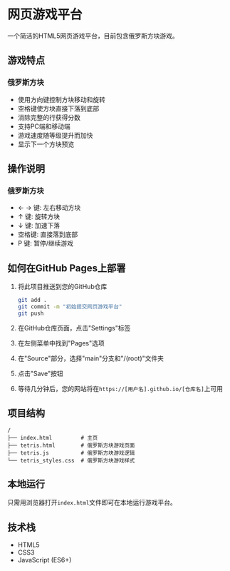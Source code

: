 # 网页游戏平台

一个简洁的HTML5网页游戏平台，目前包含俄罗斯方块游戏。

## 游戏特点

### 俄罗斯方块
- 使用方向键控制方块移动和旋转
- 空格键使方块直接下落到底部
- 消除完整的行获得分数
- 支持PC端和移动端
- 游戏速度随等级提升而加快
- 显示下一个方块预览

## 操作说明

### 俄罗斯方块
- ← → 键: 左右移动方块
- ↑ 键: 旋转方块
- ↓ 键: 加速下落
- 空格键: 直接落到底部
- P 键: 暂停/继续游戏

## 如何在GitHub Pages上部署

1. 将此项目推送到您的GitHub仓库

   ```bash
   git add .
   git commit -m "初始提交网页游戏平台"
   git push
   ```

2. 在GitHub仓库页面，点击"Settings"标签

3. 在左侧菜单中找到"Pages"选项

4. 在"Source"部分，选择"main"分支和"/(root)"文件夹

5. 点击"Save"按钮

6. 等待几分钟后，您的网站将在`https://[用户名].github.io/[仓库名]`上可用

## 项目结构

```
/
├── index.html         # 主页
├── tetris.html        # 俄罗斯方块游戏页面
├── tetris.js          # 俄罗斯方块游戏逻辑
└── tetris_styles.css  # 俄罗斯方块游戏样式
```

## 本地运行

只需用浏览器打开`index.html`文件即可在本地运行游戏平台。

## 技术栈

- HTML5
- CSS3
- JavaScript (ES6+)
